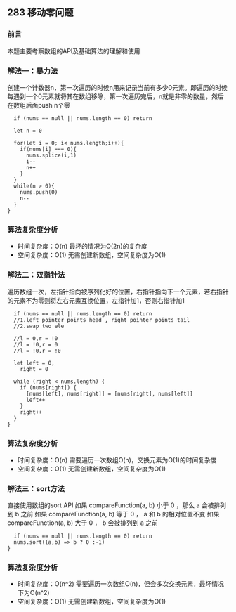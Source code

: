 ## 283 移动零问题

### 前言
本题主要考察数组的API及基础算法的理解和使用


### 解法一：暴力法
创建一个计数器n，第一次遍历的时候n用来记录当前有多少0元素。即遍历的时候每遇到一个0元素就将其在数组移除，第一次遍历完后，n就是非零的数量，然后在数组后面push n个零

```var moveZeroes = function (nums) {
  if (nums == null || nums.length == 0) return

  let n = 0

  for(let i = 0; i< nums.length;i++){
    if(nums[i] === 0){
      nums.splice(i,1)
      i--
      n++
    }
  }
  while(n > 0){
    nums.push(0)
    n--
  }
}
```

### 算法复杂度分析
- 时间复杂度：O(n) 最坏的情况为O(2n)的复杂度
- 空间复杂度：O(1) 无需创建新数组，空间复杂度为O(1)
&nbsp;
### 解法二：双指针法
遍历数组一次，左指针指向被序列化好的位置，右指针指向下一个元素，若右指针的元素不为零则将左右元素互换位置，左指针加1，否则右指针加1
```var moveZeroes = function (nums) {
  if (nums == null || nums.length == 0) return
  //1.left pointer points head , right pointer points tail
  //2.swap two ele

  //l = 0,r = !0
  //l = !0,r = 0
  //l = !0,r = !0

  let left = 0,
    right = 0

  while (right < nums.length) {
    if (nums[right]) {
      [nums[left], nums[right]] = [nums[right], nums[left]]
      left++
    }
    right++
  }
}
```

### 算法复杂度分析
- 时间复杂度：O(n) 需要遍历一次数组O(n)，交换元素为O(1)的时间复杂度
- 空间复杂度：O(1) 无需创建新数组，空间复杂度为O(1)
&nbsp;
### 解法三：sort方法
直接使用数组的sort API
如果 compareFunction(a, b) 小于 0 ，那么 a 会被排列到 b 之前
如果 compareFunction(a, b) 等于 0 ， a 和 b 的相对位置不变
如果 compareFunction(a, b) 大于 0 ， b 会被排列到 a 之前

```var moveZeroes = function (nums) {
  if (nums == null || nums.length == 0) return
  nums.sort((a,b) => b ? 0 :-1)
}
```

### 算法复杂度分析
- 时间复杂度：O(n^2) 需要遍历一次数组O(n)，但会多次交换元素，最坏情况下为O(n^2)
- 空间复杂度：O(1) 无需创建新数组，空间复杂度为O(1)